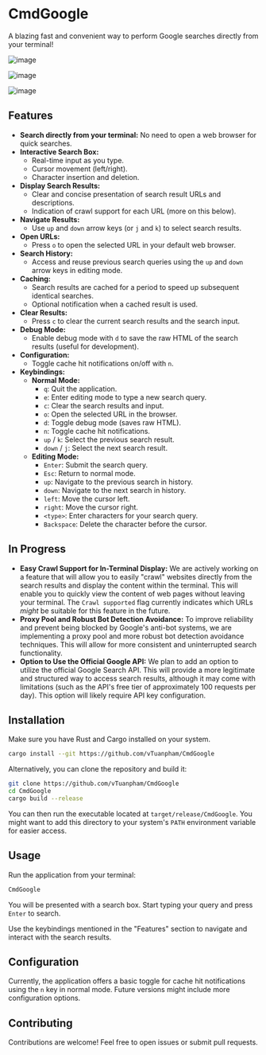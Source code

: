 # CmdGoogle

A blazing fast and convenient way to perform Google searches directly from your terminal!

![image](https://github.com/user-attachments/assets/d1103d81-d588-49b1-81f0-1dded1389317)

![image](https://github.com/user-attachments/assets/74a642f2-aefc-42f2-a8a9-fc1718d0189e)

![image](https://github.com/user-attachments/assets/843cf23a-e8a0-4fe6-a52e-57280caac2b1)


## Features

* **Search directly from your terminal:**  No need to open a web browser for quick searches.
* **Interactive Search Box:**
    * Real-time input as you type.
    * Cursor movement (left/right).
    * Character insertion and deletion.
* **Display Search Results:**
    * Clear and concise presentation of search result URLs and descriptions.
    * Indication of crawl support for each URL (more on this below).
* **Navigate Results:**
    * Use `up` and `down` arrow keys (or `j` and `k`) to select search results.
* **Open URLs:**
    * Press `o` to open the selected URL in your default web browser.
* **Search History:**
    * Access and reuse previous search queries using the `up` and `down` arrow keys in editing mode.
* **Caching:**
    * Search results are cached for a period to speed up subsequent identical searches.
    * Optional notification when a cached result is used.
* **Clear Results:**
    * Press `c` to clear the current search results and the search input.
* **Debug Mode:**
    * Enable debug mode with `d` to save the raw HTML of the search results (useful for development).
* **Configuration:**
    * Toggle cache hit notifications on/off with `n`.
* **Keybindings:**
    * **Normal Mode:**
        * `q`: Quit the application.
        * `e`: Enter editing mode to type a new search query.
        * `c`: Clear the search results and input.
        * `o`: Open the selected URL in the browser.
        * `d`: Toggle debug mode (saves raw HTML).
        * `n`: Toggle cache hit notifications.
        * `up` / `k`: Select the previous search result.
        * `down` / `j`: Select the next search result.
    * **Editing Mode:**
        * `Enter`: Submit the search query.
        * `Esc`: Return to normal mode.
        * `up`: Navigate to the previous search in history.
        * `down`: Navigate to the next search in history.
        * `left`: Move the cursor left.
        * `right`: Move the cursor right.
        * `<type>`: Enter characters for your search query.
        * `Backspace`: Delete the character before the cursor.

## In Progress

* **Easy Crawl Support for In-Terminal Display:**  We are actively working on a feature that will allow you to easily "crawl" websites directly from the search results and display the content within the terminal. This will enable you to quickly view the content of web pages without leaving your terminal. The `Crawl supported` flag currently indicates which URLs *might* be suitable for this feature in the future.
* **Proxy Pool and Robust Bot Detection Avoidance:** To improve reliability and prevent being blocked by Google's anti-bot systems, we are implementing a proxy pool and more robust bot detection avoidance techniques. This will allow for more consistent and uninterrupted search functionality.
* **Option to Use the Official Google API:** We plan to add an option to utilize the official Google Search API. This will provide a more legitimate and structured way to access search results, although it may come with limitations (such as the API's free tier of approximately 100 requests per day). This option will likely require API key configuration.

## Installation

Make sure you have Rust and Cargo installed on your system.

```bash
cargo install --git https://github.com/vTuanpham/CmdGoogle
```

Alternatively, you can clone the repository and build it:

```bash
git clone https://github.com/vTuanpham/CmdGoogle
cd CmdGoogle
cargo build --release
```

You can then run the executable located at `target/release/CmdGoogle`. You might want to add this directory to your system's `PATH` environment variable for easier access.

## Usage

Run the application from your terminal:

```bash
CmdGoogle
```

You will be presented with a search box. Start typing your query and press `Enter` to search.

Use the keybindings mentioned in the "Features" section to navigate and interact with the search results.

## Configuration

Currently, the application offers a basic toggle for cache hit notifications using the `n` key in normal mode. Future versions might include more configuration options.

## Contributing

Contributions are welcome! Feel free to open issues or submit pull requests.


